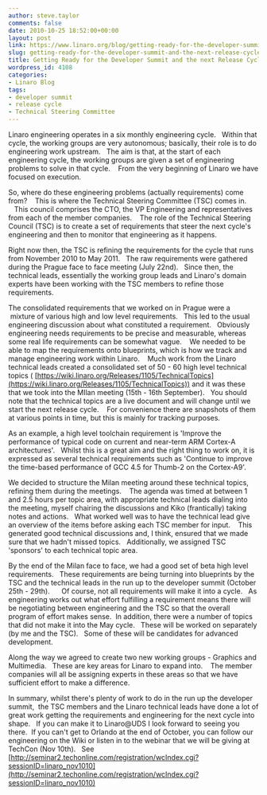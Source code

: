 ```yaml
---
author: steve.taylor
comments: false
date: 2010-10-25 18:52:00+00:00
layout: post
link: https://www.linaro.org/blog/getting-ready-for-the-developer-summit-and-the-next-release-cycle/
slug: getting-ready-for-the-developer-summit-and-the-next-release-cycle
title: Getting Ready for the Developer Summit and the next Release Cycle
wordpress_id: 4108
categories:
- Linaro Blog
tags:
- developer summit
- release cycle
- Technical Steering Committee
---
```


Linaro engineering operates in a six monthly engineering cycle.   Within that cycle, the working groups are very autonomous; basically, their role is to do engineering work upstream.   The aim is that, at the start of each engineering cycle, the working groups are given a set of engineering problems to solve in that cycle.    From the very beginning of Linaro we have focused on execution.

So, where do these engineering problems (actually requirements) come from?    This is where the Technical Steering Committee (TSC) comes in.    This council comprises the CTO, the VP Engineering and representatives from each of the member companies.    The role of the Technical Steering Council (TSC) is to create a set of requirements that steer the next cycle's engineering and then to monitor that engineering as it happens.

Right now then, the TSC is refining the requirements for the cycle that runs from November 2010 to May 2011.   The raw requirements were gathered during the Prague face to face meeting (July 22nd).   Since then, the technical leads, essentially the working group leads and Linaro's domain experts have been working with the TSC members to refine those requirements.

<!-- more -->

The consolidated requirements that we worked on in Prague were a  mixture of various high and low level requirements.   This led to the usual engineering discussion about what constituted a requirement.   Obviously engineering needs requirements to be precise and measurable, whereas some real life requirements can be somewhat vague.    We needed to be able to map the requirements onto blueprints, which is how we track and manage engineering work within Linaro.    Much work from the Linaro technical leads created a consolidated set of 50 - 60 high level technical topics ( [https://wiki.linaro.org/Releases/1105/TechnicalTopics](https://wiki.linaro.org/Releases/1105/TechnicalTopics)) and it was these that we took into the MIlan meeting (15th - 16th September).   You should note that the technical topics are a live document and will change until we start the next release cycle.    For convenience there are snapshots of them at various points in time, but this is mainly for tracking purposes.

As an example, a high level toolchain requirement is 'Improve the performance of typical code on current and near-term ARM Cortex-A architectures'.   Whilst this is a great aim and the right thing to work on, it is expressed as several technical requirements such as 'Continue to improve the time-based performance of GCC 4.5 for Thumb-2 on the Cortex-A9'.

We decided to structure the Milan meeting around these technical topics, refining them during the meetings.    The agenda was timed at between 1 and 2.5 hours per topic area, with appropriate technical leads dialing into the meeting, myself chairing the discussions and Kiko (frantically) taking notes and actions.   What worked well was to have the technical lead give an overview of the items before asking each TSC member for input.    This generated good technical discussions and, I think, ensured that we made sure that we hadn't missed topics.   Additionally, we assigned TSC 'sponsors' to each technical topic area.

By the end of the Milan face to face, we had a good set of beta high level requirements.   These requirements are being turning into blueprints by the TSC and the technical leads in the run up to the developer summit (October 25th - 29th).      Of course, not all requirements will make it into a cycle.   As engineering works out what effort fulfilling a requirement means there will be negotiating between engineering and the TSC so that the overall program of effort makes sense.  In addition, there were a number of topics that did not make it into the May cycle.   These will be worked on separately (by me and the TSC).   Some of these will be candidates for advanced development.

Along the way we agreed to create two new working groups - Graphics and Multimedia.   These are key areas for Linaro to expand into.    The member companies will all be assigning experts in these areas so that we have sufficient effort to make a difference.

In summary, whilst there's plenty of work to do in the run up the developer summit,  the TSC members and the Linaro technical leads have done a lot of great work getting the requirements and engineering for the next cycle into shape.   If you can make it to Linaro@UDS I look forward to seeing you there.  If you can't get to Orlando at the end of October, you can follow our engineering on the Wiki or listen in to the webinar that we will be giving at TechCon (Nov 10th).   See
[http://seminar2.techonline.com/registration/wcIndex.cgi?sessionID=linaro_nov1010](http://seminar2.techonline.com/registration/wcIndex.cgi?sessionID=linaro_nov1010)

